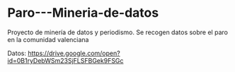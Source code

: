 # Paro---Mineria-de-datos
Proyecto de minería de datos y periodismo. Se recogen datos sobre el paro en la comunidad valenciana

Datos: https://drive.google.com/open?id=0B1ryDebWSm23SjFLSFBGek9FSGc
